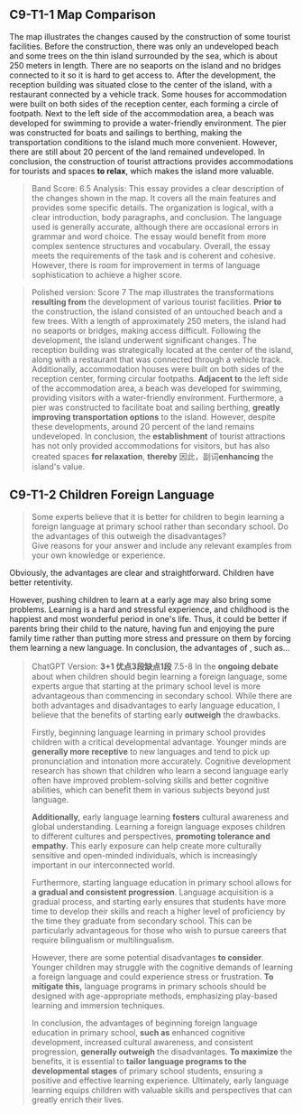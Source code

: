 ## C9-T1-1 Map Comparison
The map illustrates the changes caused by the construction of some tourist facilities.
Before the construction, there was only an undeveloped beach and some trees on the thin island surrounded by the sea, which is about 250 meters in length. There are no seaports on the island and no bridges connected to it so it is hard to get access to.
After the development, the reception building was situated close to the center of the island, with a restaurant connected by a vehicle track. Some houses for accommodation were built on both sides of the reception center, each forming a circle of footpath. Next to the left side of the accommodation area, a beach was developed for swimming to provide a water-friendly environment. The pier was constructed for boats and sailings to berthing, making the transportation conditions to the island much more convenient. However, there are still about 20 percent of the land remained undeveloped.
In conclusion, the construction of tourist attractions provides accommodations for tourists and spaces **to relax**, which makes the island more valuable.

>Band Score: 6.5 
>Analysis: This essay provides a clear description of the changes shown in the map. It covers all the main features and provides some specific details. The organization is logical, with a clear introduction, body paragraphs, and conclusion. The language used is generally accurate, although there are occasional errors in grammar and word choice. The essay would benefit from more complex sentence structures and vocabulary. Overall, the essay meets the requirements of the task and is coherent and cohesive. However, there is room for improvement in terms of language sophistication to achieve a higher score.

> Polished version: Score 7
> The map illustrates the transformations **resulting from** the development of various tourist facilities. 
> **Prior to** the construction, the island consisted of an untouched beach and a few trees. With a length of approximately 250 meters, the island had no seaports or bridges, making access difficult. 
> Following the development, the island underwent significant changes. The reception building was strategically located at the center of the island, along with a restaurant that was connected through a vehicle track. Additionally, accommodation houses were built on both sides of the reception center, forming circular footpaths. **Adjacent to** the left side of the accommodation area, a beach was developed for swimming, providing visitors with a water-friendly environment. Furthermore, a pier was constructed to facilitate boat and sailing berthing, **greatly improving transportation options** to the island. However, despite these developments, around 20 percent of the land remains undeveloped. 
> In conclusion, the **establishment** of tourist attractions has not only provided accommodations for visitors, but has also created spaces **for relaxation**, **thereby** 因此，副词**enhancing** the island's value.
## C9-T1-2 Children Foreign Language

> Some experts believe that it is better for children to begin learning a foreign language at primary school rather than secondary school. 
> Do the advantages of this outweigh the disadvantages?  
> Give reasons for your answer and include any relevant examples from your own knowledge or experience.


Obviously, the advantages are clear and straightforward. Children have better retentivity. 

However, pushing children to learn at a early age may also bring some problems. Learning is a hard and stressful experience, and childhood is the happiest and most wonderful period in one's life. Thus, it could be better if parents bring their child to the nature, having fun and enjoying the pure family time rather than putting more stress and pressure on them by forcing them learning a new language.
In conclusion, the advantages of , such as...

> ChatGPT Version: **3+1 优点3段缺点1段** 7.5-8
> In the **ongoing debate** about when children should begin learning a foreign language, some experts argue that starting at the primary school level is more advantageous than commencing in secondary school. While there are both advantages and disadvantages to early language education, I believe that the benefits of starting early **outweigh** the drawbacks.
> 
> Firstly, beginning language learning in primary school provides children with a critical developmental advantage. Younger minds are **generally more receptive** to new languages and tend to pick up pronunciation and intonation more accurately. Cognitive development research has shown that children who learn a second language early often have improved problem-solving skills and better cognitive abilities, which can benefit them in various subjects beyond just language.
> 
> **Additionally,** early language learning **fosters** cultural awareness and global understanding. Learning a foreign language exposes children to different cultures and perspectives, **promoting tolerance and empathy.** This early exposure can help create more culturally sensitive and open-minded individuals, which is increasingly important in our interconnected world.
> 
> Furthermore, starting language education in primary school allows for **a gradual and consistent progression**. Language acquisition is a gradual process, and starting early ensures that students have more time to develop their skills and reach a higher level of proficiency by the time they graduate from secondary school. This can be particularly advantageous for those who wish to pursue careers that require bilingualism or multilingualism.
> 
> However, there are some potential disadvantages **to consider**. Younger children may struggle with the cognitive demands of learning a foreign language and could experience stress or frustration. **To mitigate this,** language programs in primary schools should be designed with age-appropriate methods, emphasizing play-based learning and immersion techniques.
> 
> In conclusion, the advantages of beginning foreign language education in primary school, **such as** enhanced cognitive development, increased cultural awareness, and consistent progression, **generally outweigh** the disadvantages. **To maximize** the benefits, it is essential to **tailor language programs to the developmental stages** of primary school students, ensuring a positive and effective learning experience. Ultimately, early language learning equips children with valuable skills and perspectives that can greatly enrich their lives.


